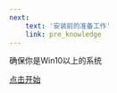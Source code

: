 ```yaml
---
next:
    text: '安装前的准备工作'
    link: pre_knowledge
---
```

确保你是Win10以上的系统

[点击开始](pre_knowledge.html)